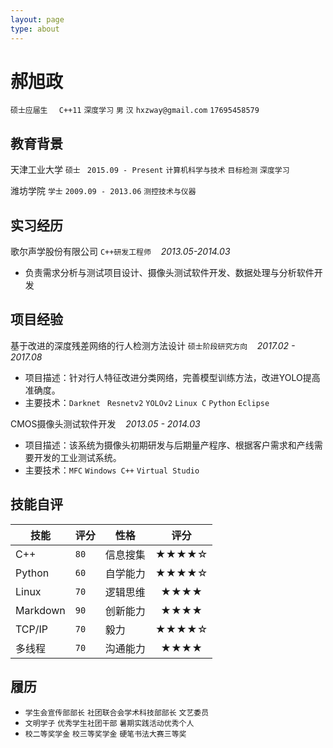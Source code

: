 ```yaml
---
layout: page
type: about
---
```


# 郝旭政

`硕士应届生  `   `C++11`   `深度学习`   `男`   `汉`   `hxzway@gmail.com`   `17695458579`

## 教育背景

天津工业大学   `硕士 `   `2015.09 - Present`   `计算机科学与技术`   `目标检测`   `深度学习` 

潍坊学院   `学士`   `2009.09 - 2013.06`   `测控技术与仪器` 

## 实习经历

歌尔声学股份有限公司   `C++研发工程师`&nbsp;&nbsp;&nbsp;&nbsp;*2013.05-2014.03*

- 负责需求分析与测试项目设计、摄像头测试软件开发、数据处理与分析软件开发

## 项目经验

基于改进的深度残差网络的行人检测方法设计   `硕士阶段研究方向`&nbsp;&nbsp;&nbsp;&nbsp;*2017.02 - 2017.08*

- 项目描述：针对行人特征改进分类网络，完善模型训练方法，改进YOLO提高准确度。
- 主要技术：`Darknet `   `Resnetv2`   `YOLOv2`   `Linux C`   `Python`   `Eclipse`

CMOS摄像头测试软件开发&nbsp;&nbsp;&nbsp;&nbsp;*2013.05 - 2014.03* 

- 项目描述：该系统为摄像头初期研发与后期量产程序、根据客户需求和产线需要开发的工业测试系统。
- 主要技术：`MFC`   `Windows C++`   `Virtual Studio `

## 技能自评

| 技能               | 评分 | 性格 | 评分 |
| ------------------ | :--- | ------------------ | :------------------: |
| C++      | `80` | 信息搜集 | ★★★★☆ |
| Python   | `60` | 自学能力 | ★★★★☆ |
| Linux    | `70` | 逻辑思维 | ★★★★ |
| Markdown   | `90` | 创新能力 | ★★★★ |
| TCP/IP     | `70` | 毅力 | ★★★★☆ |
| 多线程     | `70` | 沟通能力 | ★★★★ |

## 履历

- `学生会宣传部部长`   `社团联合会学术科技部部长`   `文艺委员`
- `文明学子`   `优秀学生社团干部`   `暑期实践活动优秀个人`
- `校二等奖学金`   `校三等奖学金`   `硬笔书法大赛三等奖 `
